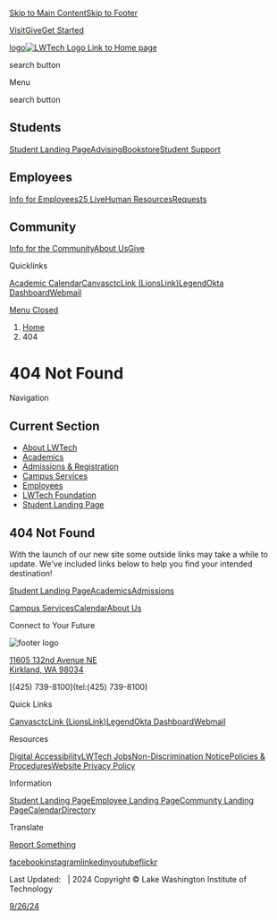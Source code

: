 [Skip to Main Content](#mainContent)[Skip to Footer](#mainFooter)

[Visit](https://www.lwtech.edu/admissions/campus-tour.aspx)[Give](https://www.lwtech.edu/foundation/give.aspx)[Get Started](https://www.lwtech.edu/admissions/get-started-at-lwtech.aspx)

[logo![LWTech Logo Link to Home page](/_resources/img/header-logo.svg)](https://www.lwtech.edu/index.aspx)

search button

Menu

search button

Students
--------

[Student Landing Page](https://www.lwtech.edu/students/index.aspx)[Advising](https://www.lwtech.edu/admissions/advising/index.aspx)[Bookstore](https://www.lwtech.edu/campus-services/bookstore.aspx)[Student Support](https://www.lwtech.edu/students/mental-health-counseling/index.aspx)

Employees
---------

[Info for Employees](https://www.lwtech.edu/employees/index.aspx)[25 Live](https://www.lwtech.edu/employees/25live-room-reservation/index.aspx)[Human Resources](https://www.lwtech.edu/employees/human-resources/index.aspx)[Requests](https://www.lwtech.edu/campus-services/requests.aspx)

Community
---------

[Info for the Community](https://www.lwtech.edu/about-us/community/index.aspx)[About Us](https://www.lwtech.edu/about-us/index.aspx)[Give](https://www.lwtech.edu/foundation/give.aspx)

Quicklinks

[Academic Calendar](https://www.lwtech.edu/calendar/index.aspx)[Canvas](https://lwtech.instructure.com/)[ctcLink (LionsLink)](https://csprd.ctclink.us/psc/csprd/EMPLOYEE/SA/s/WEBLIB_HCX_GN.H_SPRINGBOARD.FieldFormula.IScript_Main?institution=WA260&)[Legend](https://lwtech.okta.com/app/lwtech_legendokta_1/exkdbmh8bgjnONWpF4x7/sso/saml)[Okta Dashboard](https://lwtech.okta.com/)[Webmail](https://www.outlook.com/lwtech.edu)

[Menu Closed](#)

1. [Home](https://www.lwtech.edu/)
2. 404

404 Not Found
=============

Navigation

Current Section
---------------

* [About LWTech](https://www.lwtech.edu/about-us/index.aspx)
* [Academics](https://www.lwtech.edu/academics/index.aspx)
* [Admissions & Registration](https://www.lwtech.edu/admissions/index.aspx)
* [Campus Services](https://www.lwtech.edu/campus-services/index.aspx)
* [Employees](https://www.lwtech.edu/employees/index.aspx)
* [LWTech Foundation](https://www.lwtech.edu/foundation/index.aspx)
* [Student Landing Page](https://www.lwtech.edu/students/index.aspx)

404 Not Found
-------------

With the launch of our new site some outside links may take a while to update. We've included links below to help you find your intended destination!

[Student Landing Page](https://www.lwtech.edu/students/index.aspx)[Academics](https://www.lwtech.edu/academics/index.aspx)[Admissions](https://www.lwtech.edu/admissions/index.aspx)

[Campus Services](https://www.lwtech.edu/campus-services/index.aspx)[Calendar](https://www.lwtech.edu/calendar/index.aspx)[About Us](https://www.lwtech.edu/about-us/index.aspx)

Connect to Your Future

![footer logo](/_resources/img/footer-logo.svg)

[11605 132nd Avenue NE  
Kirkland, WA 98034](https://www.lwtech.edu/about-us/directions.aspx)

[(425) 739-8100](tel:(425) 739-8100)

Quick Links

[Canvas](https://lwtech.instructure.com/ "Link to external site")[ctcLink (LionsLink)](https://csprd.ctclink.us/psc/csprd/EMPLOYEE/SA/s/WEBLIB_HCX_GN.H_SPRINGBOARD.FieldFormula.IScript_Main?institution=WA260& "Link to external site")[Legend](https://lwtech.okta.com/home/lwtech_legendokta_1/0oadbmh8bhMF7cnA14x7/alndbmkxtf1V2KZE84x7 "Link to external site")[Okta Dashboard](https://lwtech.okta.com/ "Link to external site")[Webmail](https://www.outlook.com/lwtech.edu "Link to external site")

Resources

[Digital Accessibility](https://www.lwtech.edu/about-us/digital-accessibility/index.aspx)[LWTech Jobs](https://www.lwtech.edu/employees/human-resources/jobs.aspx)[Non-Discrimination Notice](https://www.lwtech.edu/about-us/shared-governance/policies-and-procedures/non-discrimination-notice.aspx)[Policies & Procedures](https://www.lwtech.edu/about-us/shared-governance/policies-and-procedures/index.aspx)[Website Privacy Policy](https://www.lwtech.edu/about-us/shared-governance/policies-and-procedures/website-privacy-policy.aspx)

Information

[Student Landing Page](https://www.lwtech.edu/students/index.aspx)[Employee Landing Page](https://www.lwtech.edu/employees/index.aspx)[Community Landing Page](https://www.lwtech.edu/about-us/community/index.aspx)[Calendar](https://www.lwtech.edu/calendar/index.aspx)[Directory](https://www.lwtech.edu/about-us/directory/index.aspx)

Translate

[Report Something](https://www.lwtech.edu/campus-services/campus-safety/incident-reporting/report-something.aspx)

[facebook](https://www.facebook.com/TheLWTech)[instagram](https://www.instagram.com/thelwtech/)[linkedin](https://www.linkedin.com/school/lake-washington-institute-of-technology/)[youtube](https://www.youtube.com/channel/UCqx_PeebgqtKpAoyySzigBA)[flickr](https://www.flickr.com/photos/lwitech/)

Last Updated:   | 2024 Copyright © Lake Washington Institute of Technology

[9/26/24](https://a.cms.omniupdate.com/11/?skin=oucampus&account=lwtech&site=www&action=de&path=/404.pcf)
